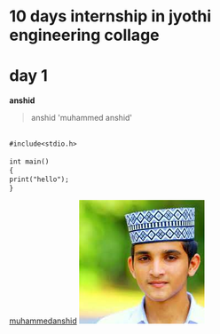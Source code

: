 # 10 days internship in jyothi engineering collage
# day 1
**anshid**
>anshid
'muhammed anshid'
```

#include<stdio.h>

int main()
{
print("hello");
}
```
[muhammedanshid](https://www.github.com/muhammedanshid)
 	![no photo](https://github.com/muhammedanshid/Test/blob/main/img/roshan.jpeg)
